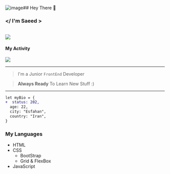 ![image](https://github.com/user-attachments/assets/56f45c12-6cb0-4c1d-b714-7f7ad93ce58c)## Hey There 👋
### </ I'm Saeed >

<br/>
<img src="https://user-images.githubusercontent.com/74038190/212749447-bfb7e725-6987-49d9-ae85-2015e3e7cc41.gif" />

#### My Activity
<img src="https://github-readme-stats.vercel.app/api?username=saeed-devee&show_icons=true&theme=radical">

----
> I'm a Junior `FrontEnd` Developer

> **Always Ready** To Learn New Stuff :)

----
```diff
let myBio = {
+  status: 202,
  age: 22,
  city: "Esfahan",
  country: "Iran",
}
```

### My Languages
<ul>
  <li>HTML</li>
  <li>CSS
    <ul>
      <li>BootStrap</li>
      <li>Grid & FlexBox</li>
    </ul>
  </li>
  <li>JavaScript</li>
</ul>
